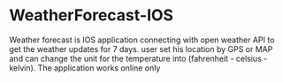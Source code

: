 # WeatherForecast-IOS
Weather forecast is IOS application connecting with open weather API to get the weather updates for 7 days. 
user set his location by GPS or MAP and can change the unit for the temperature into (fahrenheit - celsius - kelvin). The application works online only
